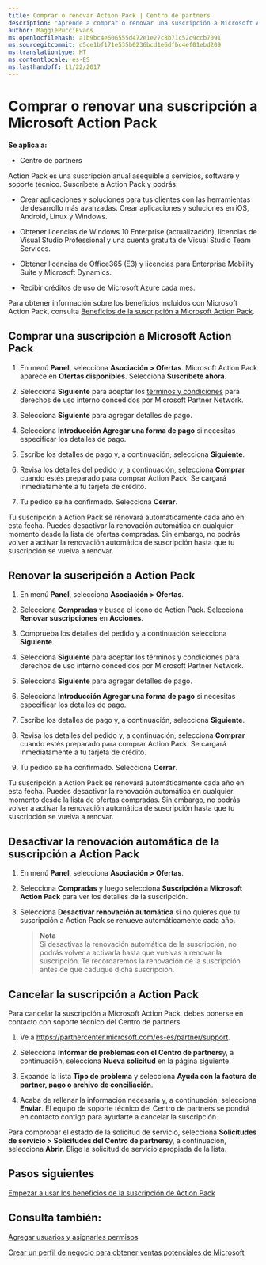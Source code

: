 ```yaml
---
title: Comprar o renovar Action Pack | Centro de partners
description: "Aprende a comprar o renovar una suscripción a Microsoft Action Pack."
author: MaggiePucciEvans
ms.openlocfilehash: a1b9bc4e606555d472e1e27c8b71c52c9ccb7091
ms.sourcegitcommit: d5ce1bf171e535b0236bcd1e6dfbc4ef01ebd209
ms.translationtype: HT
ms.contentlocale: es-ES
ms.lasthandoff: 11/22/2017
---
```

# <a name="purchase-or-renew-a-microsoft-action-pack-subscription"></a>Comprar o renovar una suscripción a Microsoft Action Pack

**Se aplica a:**

-  Centro de partners


Action Pack es una suscripción anual asequible a servicios, software y soporte técnico. Suscríbete a Action Pack y podrás:

- Crear aplicaciones y soluciones para tus clientes con las herramientas de desarrollo más avanzadas. Crear aplicaciones y soluciones en iOS, Android, Linux y Windows. 

- Obtener licencias de Windows 10 Enterprise (actualización), licencias de Visual Studio Professional y una cuenta gratuita de Visual Studio Team Services. 

- Obtener licencias de Office365 (E3) y licencias para Enterprise Mobility Suite y Microsoft Dynamics. 

- Recibir créditos de uso de Microsoft Azure cada mes.

Para obtener información sobre los beneficios incluidos con Microsoft Action Pack, consulta [Beneficios de la suscripción a Microsoft Action Pack](mpn-action-pack-subscription-benefits.md). 


## <a name="purchase-a-microsoft-action-pack-subscription"></a>Comprar una suscripción a Microsoft Action Pack

1. En menú **Panel**, selecciona **Asociación > Ofertas**. Microsoft Action Pack aparece en **Ofertas disponibles**. Selecciona **Suscríbete ahora**. 

2. Selecciona **Siguiente** para aceptar los [términos y condiciones](https://go.microsoft.com/fwlink/?linkid=842232) para derechos de uso interno concedidos por Microsoft Partner Network.  

3. Selecciona **Siguiente** para agregar detalles de pago. 

4. Selecciona **Introducción Agregar una forma de pago** si necesitas especificar los detalles de pago. 

5. Escribe los detalles de pago y, a continuación, selecciona **Siguiente**.

6. Revisa los detalles del pedido y, a continuación, selecciona **Comprar** cuando estés preparado para comprar Action Pack. Se cargará inmediatamente a tu tarjeta de crédito.

7. Tu pedido se ha confirmado. Selecciona **Cerrar**.

Tu suscripción a Action Pack se renovará automáticamente cada año en esta fecha. Puedes desactivar la renovación automática en cualquier momento desde la lista de ofertas compradas. Sin embargo, no podrás volver a activar la renovación automática de suscripción hasta que tu suscripción se vuelva a renovar. 


## <a name="renew-your-action-pack-subscription"></a>Renovar la suscripción a Action Pack

1. En menú **Panel**, selecciona **Asociación > Ofertas**.  

2. Selecciona **Compradas** y busca el icono de Action Pack. Selecciona **Renovar suscripciones** en **Acciones**.  

3. Comprueba los detalles del pedido y a continuación selecciona **Siguiente**.

4. Selecciona **Siguiente** para aceptar los términos y condiciones para derechos de uso interno concedidos por Microsoft Partner Network.  

5. Selecciona **Siguiente** para agregar detalles de pago. 

6. Selecciona **Introducción Agregar una forma de pago** si necesitas especificar los detalles de pago. 

7. Escribe los detalles de pago y, a continuación, selecciona **Siguiente**.

8. Revisa los detalles del pedido y, a continuación, selecciona **Comprar** cuando estés preparado para comprar Action Pack. Se cargará inmediatamente a tu tarjeta de crédito.

9. Tu pedido se ha confirmado. Selecciona **Cerrar**.

Tu suscripción a Action Pack se renovará automáticamente cada año en esta fecha. Puedes desactivar la renovación automática en cualquier momento desde la lista de ofertas compradas. Sin embargo, no podrás volver a activar la renovación automática de suscripción hasta que tu suscripción se vuelva a renovar. 


## <a name="turn-off-automatic-action-pack-subscription-renewal"></a>Desactivar la renovación automática de la suscripción a Action Pack

1. En menú **Panel**, selecciona **Asociación > Ofertas**. 

2. Selecciona **Compradas** y luego selecciona **Suscripción a Microsoft Action Pack** para ver los detalles de la suscripción. 

3. Selecciona **Desactivar renovación automática** si no quieres que tu suscripción a Action Pack se renueve automáticamente cada año. 

    >**Nota**<br>
    Si desactivas la renovación automática de la suscripción, no podrás volver a activarla hasta que vuelvas a renovar la suscripción. Te recordaremos la renovación de la suscripción antes de que caduque dicha suscripción.


## <a name="cancel-your-action-pack-subscription"></a>Cancelar la suscripción a Action Pack

Para cancelar la suscripción a Microsoft Action Pack, debes ponerse en contacto con soporte técnico del Centro de partners.

1. Ve a https://partnercenter.microsoft.com/es-es/partner/support.

2. Selecciona **Informar de problemas con el Centro de partners**y, a continuación, selecciona **Nueva solicitud** en la página siguiente.

3. Expande la lista **Tipo de problema** y selecciona **Ayuda con la factura de partner, pago o archivo de conciliación**. 

4. Acaba de rellenar la información necesaria y, a continuación, selecciona **Enviar**. El equipo de soporte técnico del Centro de partners se pondrá en contacto contigo para ayudarte a cancelar la suscripción.

Para comprobar el estado de la solicitud de servicio, selecciona **Solicitudes de servicio > Solicitudes del Centro de partners**y, a continuación, selecciona **Abrir**. Elige la solicitud de servicio apropiada de la lista.  

 
## <a name="next-steps"></a>Pasos siguientes

[Empezar a usar los beneficios de la suscripción de Action Pack](manage-your-partner-network-benefits.md)


## <a name="see-also"></a>Consulta también:

[Agregar usuarios y asignarles permisos](create-user-accounts-and-set-permissions.md)

[Crear un perfil de negocio para obtener ventas potenciales de Microsoft](create-a-marketing-profile.md)



